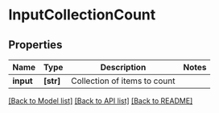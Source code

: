 # InputCollectionCount

## Properties
Name | Type | Description | Notes
------------ | ------------- | ------------- | -------------
**input** | **[str]** | Collection of items to count | 

[[Back to Model list]](../README.md#documentation-for-models) [[Back to API list]](../README.md#documentation-for-api-endpoints) [[Back to README]](../README.md)


